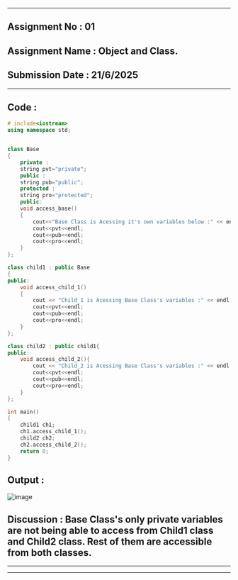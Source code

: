 ----------
## **Assignment No : 01**

## **Assignment Name : Object and Class.**

## **Submission Date : 21/6/2025**

----------

## **Code :**
```Cpp
# include<iostream>
using namespace std;


class Base
{
    private :
    string pvt="private";
    public :
    string pub="public";
    protected :
    string pro="protected";
    public:
    void access_base()
    {
        cout<<"Base Class is Acessing it's own variables below :" << endl;
        cout<<pvt<<endl;
        cout<<pub<<endl;
        cout<<pro<<endl;
    }
};

class child1 : public Base
{
public:
    void access_child_1()
    {
        cout << "Child_1 is Acessing Base Class's variables :" << endl;
        cout<<pvt<<endl;
        cout<<pub<<endl;
        cout<<pro<<endl;
    }
};

class child2 : public child1{
public:
    void access_child_2(){
        cout << "Child_2 is Acessing Base Class's variables :" << endl;
        cout<<pvt<<endl;
        cout<<pub<<endl;
        cout<<pro<<endl;
    }
};

int main()
{
    child1 ch1;
    ch1.access_child_1();
    child2 ch2;
    ch2.access_child_2();
    return 0;
}


```

## **Output :**

![image](https://github.com/user-attachments/assets/2003e0f4-a1de-48a7-8d49-6abaa139811c)
## Discussion : Base Class's only private variables are not being able to access from Child1 class and Child2 class. Rest of them are accessible from both classes.
---------
--------



